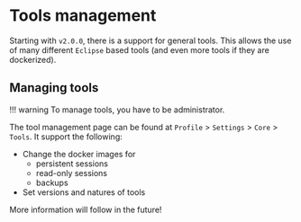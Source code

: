 <!--
 ~ SPDX-FileCopyrightText: Copyright DB Netz AG and the capella-collab-manager contributors
 ~ SPDX-License-Identifier: Apache-2.0
 -->

# Tools management

Starting with `v2.0.0`, there is a support for general tools. This allows the
use of many different `Eclipse` based tools (and even more tools if they are
dockerized).

## Managing tools

!!! warning To manage tools, you have to be administrator.

The tool management page can be found at `Profile` > `Settings` > `Core` >
`Tools`. It support the following:

- Change the docker images for
  - persistent sessions
  - read-only sessions
  - backups
- Set versions and natures of tools

More information will follow in the future!
